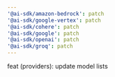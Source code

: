 ```yaml
---
'@ai-sdk/amazon-bedrock': patch
'@ai-sdk/google-vertex': patch
'@ai-sdk/cohere': patch
'@ai-sdk/google': patch
'@ai-sdk/openai': patch
'@ai-sdk/groq': patch
---
```


feat (providers): update model lists
